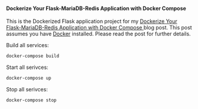 #### Dockerize Your Flask-MariaDB-Redis Application with Docker Compose

This is the Dockerized Flask application project for my [Dockerize Your Flask-MariaDB-Redis Application with Docker Compose
](https://ericbernier.com/flask-docker) blog post. This post assumes you have [Docker](https://docs.docker.com/engine/install/) installed. Please read the post for further details.

Build all services:
```bash
docker-compose build
```

Start all serivces:
```bash
docker-compose up
```

Stop all serivces:
```bash
docker-compose stop
```
